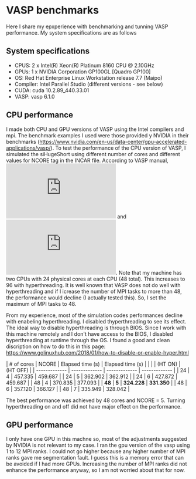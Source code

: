 # VASP benchmarks

Here I share my epxperience with benchmarking and tunning VASP performance. My system specifications are as follows

## System specifications
- CPUS: 2 x Intel(R) Xeon(R) Platinum 8160 CPU @ 2.10GHz
- GPUs: 1 x NVIDIA Corporation GP100GL [Quadro GP100]
- OS: Red Hat Enterprise Linux Workstation release 7.7 (Maipo)
- Compiler: Intel Parallel Studio (different versions - see below)
- CUDA: cuda 10.2.89_440.33.01
- VASP: vasp 6.1.0

## CPU performance
I made both CPU and GPU versions of VASP using the Intel compilers and mpi. The benchmark examples I used were those provided y NVIDIA in their benchmarks (https://www.nvidia.com/en-us/data-center/gpu-accelerated-applications/vasp/). To test the performance of the CPU version of VASP, I simulated the siHugeShort using different number of cores and different values for NCORE tag in the INCAR file. According to VASP manual, ![](http://latex.codecogs.com/gif.latex?NCORE%20%3D%20core%20%5C%23/NPAR) and ![](http://latex.codecogs.com/gif.latex?NPAR%20%5Capprox%20%5Csqrt%7Bcore%5C%23%7D). Note that my machine has two CPUs with 24 physical cores at each CPU (48 total). This increases to 96 with hyperthreading. It is well known that VASP does not do well with hyperthreading and if I icrease the number of MPI tasks to more than 48, the performance would decline (I actually tested this). So, I set the maximum of MPI tasks to 48. 

From my experience, most of the simulation codes performances decline with enabeling hyperthreading. I disabled thyperthreading to see its effect. The ideal way to disable hyperthreading is through BIOS. Since I work with this machine remotely and I don't have access to the BIOS, I disabled hyperthreading at runtime through the OS. I found a good and clean discription on how to do this in this page: https://www.golinuxhub.com/2018/01/how-to-disable-or-enable-hyper.html

| # of cores | NCORE | Elapsed time (s) | Elapsed time (s) |
|  |  | (HT ON) | (HT OFF) |
| ------------- | ------------- | ------------- | ------------- |
| 24	| 4	| 457.335 | 459.687 |
| 24	| 5	| 362.902 | 362.912 |
| 24	| 6	| 427.872 | 459.687 |
| 48	| 4	| 370.835 | 377.093 |
| **48**	| **5**	| **324.228** | **331.350** |
| 48	| 6	| 357.120 | 366.127 |
| 48	| 7	| 335.949 | 328.042 |

The best performance was achieved by 48 cores and NCORE = 5. Turning hyperthreading on and off did not have major effect on the performance. 

## GPU performance
I only have one GPU in this machne so, most of the adjustments suggested by NVIDIA is not relevant to my case. I ran the gpu version of the vasp using 1 to 12 MPI ranks. I could not go higher because any higher number of MPI ranks gave me segmentation fault. I guess this is a memory error that can be avoided if I had more GPUs. Increasing the number of MPI ranks did not enhance the performance anyway, so I am not worried about that for now. 

